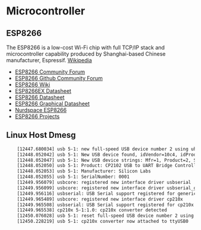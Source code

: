 # Microcontroller

## ESP8266

The ESP8266 is a low-cost Wi-Fi chip with full TCP/IP stack and microcontroller capability produced by Shanghai-based Chinese manufacturer, Espressif. [Wikipedia](https://en.wikipedia.org/wiki/ESP8266)

- [ESP8266 Community Forum](http://www.esp8266.com/)
- [ESP8266 Github Community Forum](https://github.com/esp8266)
- [ESP8266 Wiki](https://github.com/esp8266/esp8266-wiki/wiki)
- [ESP8266EX Datasheet](https://www.adafruit.com/images/product-files/2471/0A-ESP8266__Datasheet__EN_v4.3.pdf)
- [ESP8266 Datasheet](https://www.adafruit.com/datasheets/ESP8266_Specifications_English.pdf)
- [ESP8266 Graphical Datasheet](https://cdn.sparkfun.com/datasheets/Wireless/WiFi/ESP8266ModuleV1.pdf)
- [Nurdspace ESP8266](https://nurdspace.nl/ESP8266)
- [ESP8266 Projects](http://benlo.com/esp8266/esp8266Projects.html)

## Linux Host Dmesg

```sh
    [12447.680034] usb 5-1: new full-speed USB device number 2 using uhci_hcd
    [12448.052042] usb 5-1: New USB device found, idVendor=10c4, idProduct=ea60
    [12448.052047] usb 5-1: New USB device strings: Mfr=1, Product=2, SerialNumber=3
    [12448.052050] usb 5-1: Product: CP2102 USB to UART Bridge Controller
    [12448.052053] usb 5-1: Manufacturer: Silicon Labs
    [12448.052055] usb 5-1: SerialNumber: 0001
    [12449.956079] usbcore: registered new interface driver usbserial
    [12449.956099] usbcore: registered new interface driver usbserial_generic
    [12449.956116] usbserial: USB Serial support registered for generic
    [12449.965489] usbcore: registered new interface driver cp210x
    [12449.965508] usbserial: USB Serial support registered for cp210x
    [12449.965538] cp210x 5-1:1.0: cp210x converter detected
    [12450.076028] usb 5-1: reset full-speed USB device number 2 using uhci_hcd
    [12450.228219] usb 5-1: cp210x converter now attached to ttyUSB0
```